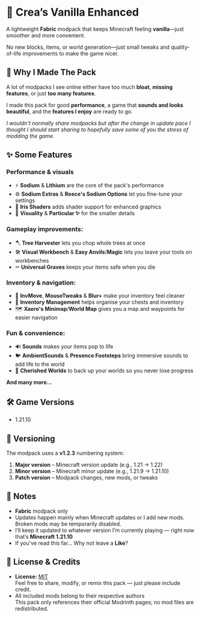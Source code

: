 # 📜 Crea’s Vanilla Enhanced
 
A lightweight **Fabric** modpack that keeps Minecraft feeling **vanilla**—just smoother and more convenient.  

No new blocks, items, or world generation—just small tweaks and quality-of-life improvements to make the game nicer.

## 💬 Why I Made The Pack

A lot of modpacks I see online either have too much **bloat**, **missing features**, or just **too many features**.  

I made this pack for good **performance**, a game that **sounds and looks beautiful**, and the **features I enjoy** are ready to go.    

_I wouldn't normally share modpacks but after the change in update pace I thought I should start sharing to hopefully save some of you the stress of modding the game._

## ✨ Some Features

### Performance & visuals

- ⚡ **Sodium** & **Lithium** are the core of the pack's performance
- ⚙️ **Sodium Extras** & **Reece's Sodium Options** let you fine-tune your settings
- 🌈 **Iris Shaders** adds shader support for enhanced graphics 
- 🎉 **Visuality** & **Particular ✨**  for the smaller details

### Gameplay improvements:  

- 🪓 **Tree Harvester** lets you chop whole trees at once
- 🛠️ **Visual Workbench** & **Easy Anvils**/**Magic** lets you leave your tools on workbenches
- ⚰️ **Universal Graves** keeps your items safe when you die  

### Inventory & navigation:

- 🎒 **InvMove**, **MouseTweaks** & **Blur+** make your inventory feel cleaner
- 🧰 **Inventory Management** helps organise your chests and inventory
- 🗺️ **Xaero's Minimap**/**World Map** gives you a map and waypoints for easier navigation  

### Fun & convenience:

- 🔊 **Sounds** makes your items pop to life
- 🐦 **AmbientSounds** & **Presence Footsteps** bring immersive sounds to add life to the world 
- 💾 **Cherished Worlds** to back up your worlds so you never lose progress  

**And many more...**

## 🛠️ Game Versions
- 1.21.10

## 📝 Versioning

The modpack uses a **v1.2.3** numbering system:

1. **Major version** – Minecraft version update (e.g., 1.21 → 1.22)  
2. **Minor version** – Minecraft minor update (e.g., 1.21.9 → 1.21.10)  
3. **Patch version** – Modpack changes, new mods, or tweaks

## 💬 Notes
- **Fabric** modpack only
- Updates happen mainly when Minecraft updates or I add new mods. Broken mods may be temporarily disabled.
- I’ll keep it updated to whatever version I’m currently playing — right now that’s **Minecraft 1.21.10**
- If you've read this far... Why not leave a **Like**? 

## 📜 License & Credits
- **License:** [MIT](https://opensource.org/licenses/MIT)  
  Feel free to share, modify, or remix this pack — just please include credit.  
- All included mods belong to their respective authors  
  This pack only references their official Modrinth pages; no mod files are redistributed.
